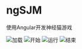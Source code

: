 ngSJM
=====

使用Angular开发神经猫游戏


![加载](https://github.com/yhaoao/ngSJM/blob/master/screen/loading.png "加载")
![开始](https://github.com/yhaoao/ngSJM/blob/master/screen/start.png "开始")
![运行](https://github.com/yhaoao/ngSJM/blob/master/screen/running.png "运行")
![结束](https://github.com/yhaoao/ngSJM/blob/master/screen/end.png "结束")
